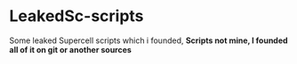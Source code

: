 # LeakedSc-scripts
Some leaked Supercell scripts which i founded, **Scripts not mine, I founded all of it on git or another sources**
